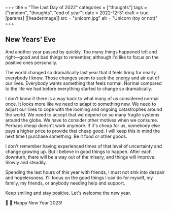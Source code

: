 +++
title = "The Last Day of 2022"
categories = ["thoughts"]
tags = ["random", "thoughts", "end of year"]
date = 2022-12-31
draft = true
[params]
[[headerimage]]
  src = "unicorn.jpg"
  alt = "Unicorn (toy or not)"
+++

## New Years' Eve

And another year passed by quickly. Too many things happened left and right—good and bad things to remember, although I'd like to focus on the positive ones personally.

The world changed so dramatically last year that it feels tiring for nearly everybody I know. Those changes seem to suck the energy and air out of our lives. Everybody wants something that feels normal. Normal compared to the life we had before everything started to change so dramatically.

I don't know if there is a way back to what many of us considered normal once. It looks more like we need to adapt to something new. We need to adjust our lives to cope with the looming and ongoing catastrophes around the world. We need to accept that we depend on so many fragile systems around the globe. We have to consider other motives when we consume. Perhaps cheap doesn't work anymore. If it's cheap for us, somebody else pays a higher price to provide that cheap good. I will keep this in mind the next time I purchase something. Be it food or other goods.

I don't remember having experienced times of that level of uncertainty and change growing up. But I believe in good things to happen. After each downturn, there will be a way out of the misery, and things will improve. Slowly and steadily.

Spending the last hours of this year with friends, I must not sink into despair and hopelessness. I'll focus on the good things I can do for myself, my family, my friends, or anybody needing help and support.

Keep smiling and stay positive. Let's welcome the new year.

🥂 🎉 Happy New Year 2023!

